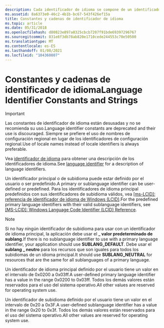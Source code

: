 ```yaml
---
description: Cada identificador de idioma se compone de un identificador de idioma principal que indica el idioma y un identificador de idioma que indica el país o región.
ms.assetid: 8a6373e0-46c2-4b1b-bc67-543f426ef15a
title: Constantes y cadenas de identificador de idioma
ms.topic: article
ms.date: 05/31/2018
ms.openlocfilehash: d80823e897a8325cbcb7207f91bde69397296767
ms.sourcegitcommit: 831e8f3db78ab820e1710cede244553c70e50500
ms.translationtype: MT
ms.contentlocale: es-ES
ms.lasthandoff: 01/08/2021
ms.locfileid: "104360807"
---
```

# <a name="language-identifier-constants-and-strings"></a><span data-ttu-id="b6ed4-103">Constantes y cadenas de identificador de idioma</span><span class="sxs-lookup"><span data-stu-id="b6ed4-103">Language Identifier Constants and Strings</span></span>

> [!IMPORTANT]
> <span data-ttu-id="b6ed4-104">Las constantes de identificador de idioma están desusadas y no se recomienda su uso.</span><span class="sxs-lookup"><span data-stu-id="b6ed4-104">Language identifier constants are deprecated and their use is discouraged.</span></span> <span data-ttu-id="b6ed4-105">Siempre se prefiere el uso de nombres de configuración regional en lugar de los identificadores de configuración regional.</span><span class="sxs-lookup"><span data-stu-id="b6ed4-105">Use of locale names instead of locale identifiers is always preferable.</span></span>

<span data-ttu-id="b6ed4-106">Vea [identificador de idioma](language-identifiers.md) para obtener una descripción de los identificadores de idioma.</span><span class="sxs-lookup"><span data-stu-id="b6ed4-106">See [language identifier](language-identifiers.md) for a description of language identifiers.</span></span>

<span data-ttu-id="b6ed4-107">Un identificador principal o de subidioma puede estar definido por el usuario o ser predefinido.</span><span class="sxs-lookup"><span data-stu-id="b6ed4-107">A primary or sublanguage identifier can be user-defined or predefined.</span></span> <span data-ttu-id="b6ed4-108">Para los identificadores de idioma principal predefinidos con sus identificadores de subidioma válidos, vea [[ms-LCID]: referencia de identificador de idioma de Windows (LCID)](/openspecs/windows_protocols/ms-lcid/70feba9f-294e-491e-b6eb-56532684c37f).</span><span class="sxs-lookup"><span data-stu-id="b6ed4-108">For the predefined primary language identifiers with their valid sublanguage identifiers, see [[MS-LCID]: Windows Language Code Identifier (LCID) Reference](/openspecs/windows_protocols/ms-lcid/70feba9f-294e-491e-b6eb-56532684c37f).</span></span>

> [!Note]  
> <span data-ttu-id="b6ed4-109">Si no hay ningún identificador de subidioma para usar con un identificador de idioma principal, la aplicación debe usar el **\_ valor predeterminado de sublang**.</span><span class="sxs-lookup"><span data-stu-id="b6ed4-109">If there is no sublanguage identifier to use with a primary language identifier, your application should use **SUBLANG\_DEFAULT**.</span></span> <span data-ttu-id="b6ed4-110">Debe usar el **sublang \_ neutro** para los recursos que son iguales para todos los subidiomas de un idioma principal.</span><span class="sxs-lookup"><span data-stu-id="b6ed4-110">It should use **SUBLANG\_NEUTRAL** for resources that are the same for all sublanguages of a primary language.</span></span>

<span data-ttu-id="b6ed4-111">Un identificador de idioma principal definido por el usuario tiene un valor en el intervalo de 0x0200 a 0x03ff.</span><span class="sxs-lookup"><span data-stu-id="b6ed4-111">A user-defined primary language identifier has a value in the range 0x0200 to 0x03ff.</span></span> <span data-ttu-id="b6ed4-112">Todos los demás valores están reservados para el uso del sistema operativo.</span><span class="sxs-lookup"><span data-stu-id="b6ed4-112">All other values are reserved for operating system use.</span></span>

<span data-ttu-id="b6ed4-113">Un identificador de subidioma definido por el usuario tiene un valor en el intervalo de 0x20 a 0x3F.</span><span class="sxs-lookup"><span data-stu-id="b6ed4-113">A user-defined sublanguage identifier has a value in the range 0x20 to 0x3f.</span></span> <span data-ttu-id="b6ed4-114">Todos los demás valores están reservados para el uso del sistema operativo.</span><span class="sxs-lookup"><span data-stu-id="b6ed4-114">All other values are reserved for operating system use.</span></span>
